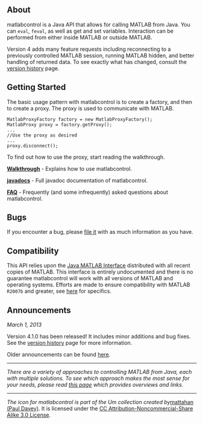 ## About ##

matlabcontrol is a Java API that allows for calling MATLAB from Java. You can `eval`, `feval`, as well as get and set variables. Interaction can be performed from either inside MATLAB or outside MATLAB.

Version 4 adds many feature requests including reconnecting to a previously controlled MATLAB session, running MATLAB hidden, and better handling of returned data. To see exactly what has changed, consult the [version history](VersionHistory.md) page.

## Getting Started ##

The basic usage pattern with matlabcontrol is to create a factory, and then to create a proxy. The proxy is used to communicate with MATLAB.
```
MatlabProxyFactory factory = new MatlabProxyFactory();
MatlabProxy proxy = factory.getProxy();
...
//Use the proxy as desired
...
proxy.disconnect();
```
To find out how to use the proxy, start reading the walkthrough.

**[Walkthrough](http://code.google.com/p/matlabcontrol/wiki/Walkthrough)** - Explains how to use matlabcontrol.

**[javadocs](http://matlabcontrol.googlecode.com/svn/javadocs/doc/index.html)** - Full javadoc documentation of matlabcontrol.

**[FAQ](http://code.google.com/p/matlabcontrol/wiki/FAQ)** - Frequently (and some infrequently) asked questions about matlabcontrol.

## Bugs ##
If you encounter a bug, please [file it](https://code.google.com/p/matlabcontrol/issues/entry) with as much information as you have.

## Compatibility ##
This API relies upon the [Java MATLAB Interface](http://code.google.com/p/matlabcontrol/wiki/JMI) distributed with all recent copies of MATLAB. This interface is entirely undocumented and there is no guarantee matlabcontrol will work with all versions of MATLAB and operating systems. Efforts are made to ensure compatibility with MATLAB `R2007b` and greater, see [here](http://code.google.com/p/matlabcontrol/wiki/Compatibility) for specifics.

## Announcements ##

_March 1, 2013_

Version 4.1.0 has been released! It includes minor additions and bug fixes. See the [version history](VersionHistory.md) page for more information.

Older announcements can be found [here](Announcements.md).


---

_There are a variety of approaches to controlling MATLAB from Java, each with multiple solutions. To see which approach makes the most sense for your needs, please read [this page](http://code.google.com/p/matlabcontrol/wiki/ApproachesToControl) which provides overviews and links._

---


_The icon for matlabcontrol is part of the Um collection created by_<a href='http://mattahan.deviantart.com/'>mattahan (Paul Davey)</a>. It is licensed under the <a href='http://creativecommons.org/licenses/by-nc-sa/3.0/'>CC Attribution-Noncommercial-Share Alike 3.0 License</a>.